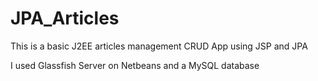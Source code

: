 # JPA_Articles
This is a basic J2EE articles management CRUD App using JSP and JPA

I used Glassfish Server on Netbeans and a MySQL database
